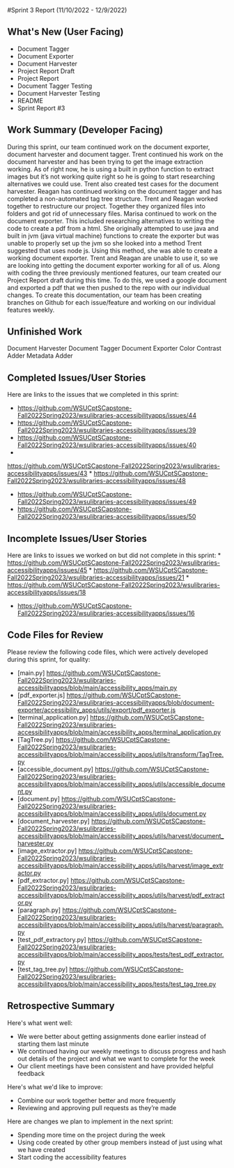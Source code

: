 #Sprint 3 Report (11/10/2022 - 12/9/2022)

## What's New (User Facing)
 * Document Tagger
 * Document Exporter
 * Document Harvester
 * Project Report Draft
 * Project Report
 * Document Tagger Testing
 * Document Harvester Testing
 * README
 * Sprint Report #3

## Work Summary (Developer Facing)
During this sprint, our team continued work on the document exporter, document harvester and document tagger. Trent continued his work on the document harvester and has been trying to get the image extraction working. As of right now, he is using a built in python function to extract images but it’s not working quite right so he is going to start researching alternatives we could use. Trent also created test cases for the document harvester. Reagan has continued working on the document tagger and has completed a non-automated tag tree structure. Trent and Reagan worked together to restructure our project. Together they organized files into folders and got rid of unnecessary files. Marisa continued to work on the document exporter. This included researching alternatives to writing the code to create a pdf from a html. She originally attempted to use java and built in jvm (java virtual machine) functions to create the exporter but was unable to properly set up the jvm so she looked into a method Trent suggested that uses node js. Using this method, she was able to create a working document exporter. Trent and Reagan are unable to use it, so we are looking into getting the document exporter working for all of us. Along with coding the three previously mentioned features, our team created our Project Report draft during this time. To do this, we used a google document and exported a pdf that we then pushed to the repo with our individual changes. To create this documentation, our team has been creating branches on Github for each issue/feature and working on our individual features weekly.

## Unfinished Work
Document Harvester
Document Tagger
Document Exporter
Color Contrast Adder
Metadata Adder

## Completed Issues/User Stories
Here are links to the issues that we completed in this sprint:

* https://github.com/WSUCptSCapstone-Fall2022Spring2023/wsulibraries-accessibilityapps/issues/44
* https://github.com/WSUCptSCapstone-Fall2022Spring2023/wsulibraries-accessibilityapps/issues/39
* https://github.com/WSUCptSCapstone-Fall2022Spring2023/wsulibraries-accessibilityapps/issues/40
*
https://github.com/WSUCptSCapstone-Fall2022Spring2023/wsulibraries-accessibilityapps/issues/43
*
https://github.com/WSUCptSCapstone-Fall2022Spring2023/wsulibraries-accessibilityapps/issues/48
* https://github.com/WSUCptSCapstone-Fall2022Spring2023/wsulibraries-accessibilityapps/issues/49
* https://github.com/WSUCptSCapstone-Fall2022Spring2023/wsulibraries-accessibilityapps/issues/50

## Incomplete Issues/User Stories
 Here are links to issues we worked on but did not complete in this sprint:
*
https://github.com/WSUCptSCapstone-Fall2022Spring2023/wsulibraries-accessibilityapps/issues/45
*
https://github.com/WSUCptSCapstone-Fall2022Spring2023/wsulibraries-accessibilityapps/issues/21
*
https://github.com/WSUCptSCapstone-Fall2022Spring2023/wsulibraries-accessibilityapps/issues/18
* https://github.com/WSUCptSCapstone-Fall2022Spring2023/wsulibraries-accessibilityapps/issues/16


## Code Files for Review
Please review the following code files, which were actively developed during this sprint, for quality:
 * [main.py] 
https://github.com/WSUCptSCapstone-Fall2022Spring2023/wsulibraries-accessibilityapps/blob/main/accessibility_apps/main.py
* [pdf_exporter.js] 
https://github.com/WSUCptSCapstone-Fall2022Spring2023/wsulibraries-accessibilityapps/blob/document-exporter/accessibility_apps/utils/export/pdf_exporter.js
* [terminal_application.py] 
https://github.com/WSUCptSCapstone-Fall2022Spring2023/wsulibraries-accessibilityapps/blob/main/accessibility_apps/terminal_application.py
* [TagTree.py] 
https://github.com/WSUCptSCapstone-Fall2022Spring2023/wsulibraries-accessibilityapps/blob/main/accessibility_apps/utils/transform/TagTree.py
* [accessible_document.py] 
https://github.com/WSUCptSCapstone-Fall2022Spring2023/wsulibraries-accessibilityapps/blob/main/accessibility_apps/utils/accessible_document.py
* [document.py] 
https://github.com/WSUCptSCapstone-Fall2022Spring2023/wsulibraries-accessibilityapps/blob/main/accessibility_apps/utils/document.py
* [document_harvester.py] 
https://github.com/WSUCptSCapstone-Fall2022Spring2023/wsulibraries-accessibilityapps/blob/main/accessibility_apps/utils/harvest/document_harvester.py
* [image_extractor.py] 
https://github.com/WSUCptSCapstone-Fall2022Spring2023/wsulibraries-accessibilityapps/blob/main/accessibility_apps/utils/harvest/image_extractor.py
* [pdf_extractor.py] 
https://github.com/WSUCptSCapstone-Fall2022Spring2023/wsulibraries-accessibilityapps/blob/main/accessibility_apps/utils/harvest/pdf_extractor.py
* [paragraph.py]
https://github.com/WSUCptSCapstone-Fall2022Spring2023/wsulibraries-accessibilityapps/blob/main/accessibility_apps/utils/harvest/paragraph.py
* [test_pdf_extractory.py]
https://github.com/WSUCptSCapstone-Fall2022Spring2023/wsulibraries-accessibilityapps/blob/main/accessibility_apps/tests/test_pdf_extractor.py
* [test_tag_tree.py]
https://github.com/WSUCptSCapstone-Fall2022Spring2023/wsulibraries-accessibilityapps/blob/main/accessibility_apps/tests/test_tag_tree.py
 
## Retrospective Summary
Here's what went well:
  * We were better about getting assignments done earlier instead of starting them last minute
  * We continued having our weekly meetings to discuss progress and hash out details of the project and what we want to complete for the week
  * Our client meetings have been consistent and have provided helpful feedback
 
Here's what we'd like to improve:
   * Combine our work together better and more frequently
   * Reviewing and approving pull requests as they’re made
 
Here are changes we plan to implement in the next sprint:
   * Spending more time on the project during the week
   * Using code created by other group members instead of just using what we have created
   * Start coding the accessibility features
